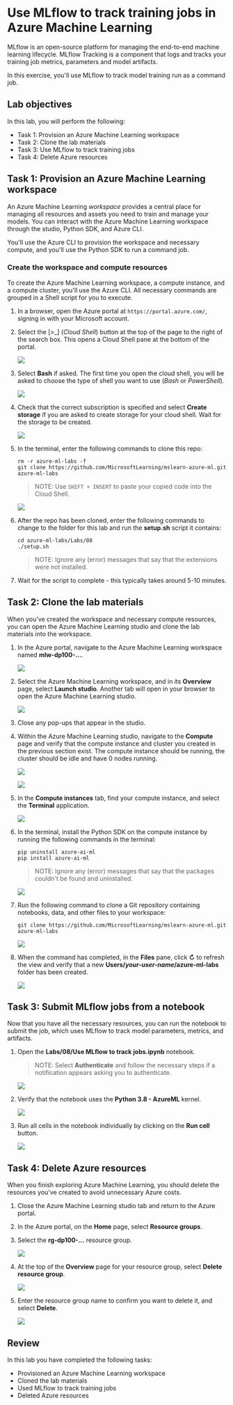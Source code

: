 # Use MLflow to track training jobs in Azure Machine Learning

MLflow is an open-source platform for managing the end-to-end machine learning lifecycle. MLflow Tracking is a component that logs and tracks your training job metrics, parameters and model artifacts.

In this exercise, you'll use MLflow to track model training run as a command job.

## Lab objectives

In this lab, you will perform the following:

- Task 1: Provision an Azure Machine Learning workspace
- Task 2: Clone the lab materials
- Task 3: Use MLflow to track training jobs
- Task 4: Delete Azure resources

## Task 1: Provision an Azure Machine Learning workspace

An Azure Machine Learning *workspace* provides a central place for managing all resources and assets you need to train and manage your models. You can interact with the Azure Machine Learning workspace through the studio, Python SDK, and Azure CLI.

You'll use the Azure CLI to provision the workspace and necessary compute, and you'll use the Python SDK to run a command job.

### Create the workspace and compute resources

To create the Azure Machine Learning workspace, a compute instance, and a compute cluster, you'll use the Azure CLI. All necessary commands are grouped in a Shell script for you to execute.

1. In a browser, open the Azure portal at `https://portal.azure.com/`, signing in with your Microsoft account.
   
1. Select the \[>_] (*Cloud Shell*) button at the top of the page to the right of the search box. This opens a Cloud Shell pane at the bottom of the portal.

   ![](./images/cloudshell.png)
   
1. Select **Bash** if asked. The first time you open the cloud shell, you will be asked to choose the type of shell you want to use (*Bash* or *PowerShell*).

   ![](./images/cloudshell-bash.png)
   
1. Check that the correct subscription is specified and select **Create storage** if you are asked to create storage for your cloud shell. Wait for the storage to be created.

   ![](./images/cloudshell-create-strg.png)
   
1. In the terminal, enter the following commands to clone this repo:

    ```azurecli
    rm -r azure-ml-labs -f
    git clone https://github.com/MicrosoftLearning/mslearn-azure-ml.git azure-ml-labs
    ```

    > NOTE: Use `SHIFT + INSERT` to paste your copied code into the Cloud Shell.

    ![](./images/cloudshell-cmd01.png)

1. After the repo has been cloned, enter the following commands to change to the folder for this lab and run the **setup.sh** script it contains:

    ```azurecli
    cd azure-ml-labs/Labs/08
    ./setup.sh
    ```

    > NOTE: Ignore any (error) messages that say that the extensions were not installed.

1. Wait for the script to complete - this typically takes around 5-10 minutes.

## Task 2: Clone the lab materials

When you've created the workspace and necessary compute resources, you can open the Azure Machine Learning studio and clone the lab materials into the workspace.

1. In the Azure portal, navigate to the Azure Machine Learning workspace named **mlw-dp100-...**.

   ![](./images/aml-name.png)
   
1. Select the Azure Machine Learning workspace, and in its **Overview** page, select **Launch studio**. Another tab will open in your browser to open the Azure Machine Learning studio.

   ![](./images/aml-launch.png)
   
1. Close any pop-ups that appear in the studio.
   
1. Within the Azure Machine Learning studio, navigate to the **Compute** page and verify that the compute instance and cluster you created in the previous section exist. The compute instance should be running, the cluster should be idle and have 0 nodes running.

   ![](./images/aml-compute-instance.png)

   ![](./images/aml-compute-cluster.png)
   
1. In the **Compute instances** tab, find your compute instance, and select the **Terminal** application.

   ![](./images/aml-compute-instance-terminal.png)
   
1. In the terminal, install the Python SDK on the compute instance by running the following commands in the terminal:

    ```
    pip uninstall azure-ai-ml
    pip install azure-ai-ml
    ```

    > NOTE: Ignore any (error) messages that say that the packages couldn't be found and uninstalled.

    ![](./images/aml-terminal-cmd01.png)

1. Run the following command to clone a Git repository containing notebooks, data, and other files to your workspace:

    ```
    git clone https://github.com/MicrosoftLearning/mslearn-azure-ml.git azure-ml-labs
    ```
    
    ![](./images/aml-terminal-cmd02.png)

1. When the command has completed, in the **Files** pane, click **&#8635;** to refresh the view and verify that a new **Users/*your-user-name*/azure-ml-labs** folder has been created.

   ![](./images/aml-terminal-folder.png)

## Task 3: Submit MLflow jobs from a notebook

Now that you have all the necessary resources, you can run the notebook to submit the job, which uses MLflow to track model parameters, metrics, and artifacts.

1. Open the **Labs/08/Use MLflow to track jobs.ipynb** notebook.

   > NOTE: Select **Authenticate** and follow the necessary steps if a notification appears asking you to authenticate.

   ![](./images/aml-authenticate2.png)

1. Verify that the notebook uses the **Python 3.8 - AzureML** kernel.

   ![](./images/aml-kernel-version2.png)
   
1. Run all cells in the notebook individually by clicking on the **Run cell** button.

   ![](./images/aml-run-cell2.png)

## Task 4: Delete Azure resources

When you finish exploring Azure Machine Learning, you should delete the resources you've created to avoid unnecessary Azure costs.

1. Close the Azure Machine Learning studio tab and return to the Azure portal.
   
1. In the Azure portal, on the **Home** page, select **Resource groups**.
   
1. Select the **rg-dp100-...** resource group.

   ![](./images/azure-rg-name.png)
   
1. At the top of the **Overview** page for your resource group, select **Delete resource group**.

   ![](./images/azure-rg-delete.png)
   
1. Enter the resource group name to confirm you want to delete it, and select **Delete**.

   ![](./images/azure-rg-delete-confirm.png)

## Review

In this lab you have completed the following tasks:

- Provisioned an Azure Machine Learning workspace
- Cloned the lab materials
- Used MLflow to track training jobs
- Deleted Azure resources
